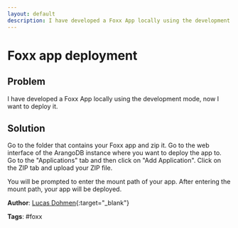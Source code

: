 ```yaml
---
layout: default
description: I have developed a Foxx App locally using the development mode, now I want to deploy it
---
```

# Foxx app deployment

## Problem

I have developed a Foxx App locally using the development mode, now I want to deploy it.

## Solution

Go to the folder that contains your Foxx app and zip it. Go to the web interface of the ArangoDB instance where you want to deploy the app to. Go to the "Applications" tab and then click on "Add Application". Click on the ZIP tab and upload your ZIP file.

You will be prompted to enter the mount path of your app. After entering the mount path, your app will be deployed.

**Author**: [Lucas Dohmen](https://github.com/moonglum){:target="_blank"}

**Tags**: #foxx

